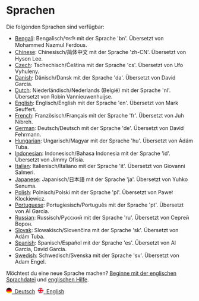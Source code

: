 Sprachen
========

Die folgenden Sprachen sind verfügbar:

* [Bengali](https://github.com/datenstrom/yellow-extensions/tree/master/languages/bengali): Bengalisch/বাঙালি mit der Sprache 'bn'. Übersetzt von Mohammed Nazmul Ferdous.
* [Chinese](https://github.com/datenstrom/yellow-extensions/tree/master/languages/chinese): Chinesisch/简体中文 mit der Sprache 'zh-CN'. Übersetzt von Hyson Lee.
* [Czech](https://github.com/datenstrom/yellow-extensions/tree/master/languages/czech): Tschechisch/Čeština mit der Sprache 'cs'. Übersetzt von Ufo Vyhuleny.
* [Danish](https://github.com/datenstrom/yellow-extensions/tree/master/languages/danish): Dänisch/Dansk mit der Sprache 'da'. Übersetzt von David Garcia.
* [Dutch](https://github.com/datenstrom/yellow-extensions/tree/master/languages/dutch): Niederländisch/Nederlands (België) mit der Sprache 'nl'. Übersetzt von Robin Vannieuwenhuijse.
* [English](https://github.com/datenstrom/yellow-extensions/tree/master/languages/english): Englisch/English mit der Sprache 'en'. Übersetzt von Mark Seuffert.
* [French](https://github.com/datenstrom/yellow-extensions/tree/master/languages/french): Französisch/Français mit der Sprache 'fr'. Übersetzt von Juh Nibreh.
* [German](https://github.com/datenstrom/yellow-extensions/tree/master/languages/german): Deutsch/Deutsch mit der Sprache 'de'. Übersetzt von David Fehrmann.
* [Hungarian](https://github.com/datenstrom/yellow-extensions/tree/master/languages/hungarian): Ungarisch/Magyar mit der Sprache 'hu'. Übersetzt von Ádám Tuba.
* [Indonesian](https://github.com/datenstrom/yellow-extensions/tree/master/languages/indonesian): Indonesisch/Bahasa Indonesia mit der Sprache 'id'. Übersetzt von Jimmy Ofisia.
* [Italian](https://github.com/datenstrom/yellow-extensions/tree/master/languages/italian): Italienisch/Italiano mit der Sprache 'it'. Übersetzt von Giovanni Salmeri.
* [Japanese](https://github.com/datenstrom/yellow-extensions/tree/master/languages/japanese): Japanisch/日本語 mit der Sprache 'ja'. Übersetzt von Yuhko Senuma.
* [Polish](https://github.com/datenstrom/yellow-extensions/tree/master/languages/polish): Polnisch/Polski mit der Sprache 'pl'. Übersetzt von Paweł Klockiewicz.
* [Portuguese](https://github.com/datenstrom/yellow-extensions/tree/master/languages/portuguese): Portugiesisch/Português mit der Sprache 'pt'. Übersetzt von Al Garcia.
* [Russian](https://github.com/datenstrom/yellow-extensions/tree/master/languages/russian): Russisch/Русский mit der Sprache 'ru'. Übersetzt von Сергей Ворон.
* [Slovak](https://github.com/datenstrom/yellow-extensions/tree/master/languages/slovak): Slowakisch/Slovenčina mit der Sprache 'sk'. Übersetzt von Ádám Tuba.
* [Spanish](https://github.com/datenstrom/yellow-extensions/tree/master/languages/spanish): Spanisch/Español mit der Sprache 'es'. Übersetzt von Al Garcia, David Garcia.
* [Swedish](https://github.com/datenstrom/yellow-extensions/tree/master/languages/swedish): Schwedisch/Svenska mit der Sprache 'sv'. Übersetzt von Adam Engel.

Möchtest du eine neue Sprache machen? [Beginne mit der englischen Sprachdatei](https://github.com/datenstrom/yellow-extensions/blob/master/languages/english/english-language.txt) und [englischen Hilfe](https://github.com/datenstrom/yellow-extensions/tree/master/features/help).

<p>
<a href="README-de.md"><img src="https://raw.githubusercontent.com/datenstrom/yellow-extensions/master/features/help/language-de.png" width="15" height="15" alt="Deutsch">&nbsp; Deutsch</a>&nbsp;
<a href="README.md"><img src="https://raw.githubusercontent.com/datenstrom/yellow-extensions/master/features/help/language-en.png" width="15" height="15" alt="English">&nbsp; English</a>&nbsp;
</p>
